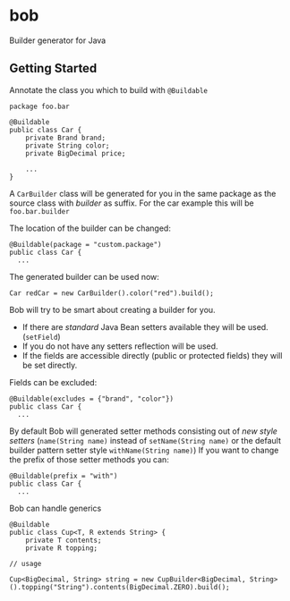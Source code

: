 # bob
Builder generator for Java

## Getting Started

Annotate the class you which to build with `@Buildable`
    
    package foo.bar

    @Buildable
    public class Car {
        private Brand brand;
        private String color;
        private BigDecimal price;
        
        ...
    }
    
A `CarBuilder` class will be generated for you in the same package as the source class with *builder* as suffix.
For the car example this will be `foo.bar.builder`

The location of the builder can be changed:

    @Buildable(package = "custom.package")
    public class Car {
      ...
            
The generated builder can be used now:

    Car redCar = new CarBuilder().color("red").build();

Bob will try to be smart about creating a builder for you. 
* If there are *standard* Java Bean setters available they will be used. (`setField`) 
* If you do not have any setters reflection will be used.
* If the fields are accessible directly (public or protected fields) they will be set directly.

Fields can be excluded:

    @Buildable(excludes = {"brand", "color"})
    public class Car {
      ...
      
By default Bob will generated setter methods consisting out of *new style setters* (`name(String name)` instead of `setName(String name)` or the default builder pattern setter style `withName(String name)`)
If you want to change the prefix of those setter methods you can:

    @Buildable(prefix = "with")
    public class Car {
      ...      
      
Bob can handle generics

    @Buildable
    public class Cup<T, R extends String> {
        private T contents;
        private R topping;
        
    // usage
    
    Cup<BigDecimal, String> string = new CupBuilder<BigDecimal, String>().topping("String").contents(BigDecimal.ZERO).build();
